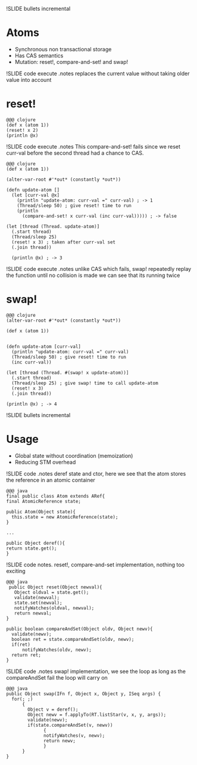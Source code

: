!SLIDE bullets incremental 
# Atoms 

* Synchronous non transactional storage
* Has CAS semantics
* Mutation: reset!, compare-and-set! and swap!

!SLIDE code execute
.notes replaces the current value without taking older value into account
# reset!

    @@@ clojure
    (def x (atom 1))
    (reset! x 2)
    (println @x)

!SLIDE code execute
.notes This compare-and-set! fails since we reset curr-val before the second thread had a chance to CAS.

    @@@ clojure
    (def x (atom 1))

    (alter-var-root #'*out* (constantly *out*))

    (defn update-atom []
      (let [curr-val @x]
        (println "update-atom: curr-val =" curr-val) ; -> 1
        (Thread/sleep 50) ; give reset! time to run
        (println
          (compare-and-set! x curr-val (inc curr-val))))) ; -> false

    (let [thread (Thread. update-atom)]
      (.start thread)
      (Thread/sleep 25) 
      (reset! x 3) ; taken after curr-val set
      (.join thread)) 

      (println @x) ; -> 3

!SLIDE code execute
.notes unlike CAS which fails, swap! repeatedly replay the function until no collision is made we can see that its running twice
# swap! 

    @@@ clojure
    (alter-var-root #'*out* (constantly *out*))

    (def x (atom 1))


    (defn update-atom [curr-val]
      (println "update-atom: curr-val =" curr-val)
      (Thread/sleep 50) ; give reset! time to run
      (inc curr-val))

    (let [thread (Thread. #(swap! x update-atom))]
      (.start thread)
      (Thread/sleep 25) ; give swap! time to call update-atom
      (reset! x 3)
      (.join thread)) 

    (println @x) ; -> 4

!SLIDE bullets incremental 
# Usage

* Global state without coordination (memoization)
* Reducing STM overhead

!SLIDE code 
.notes deref state and ctor, here we see that the atom stores the reference in an atomic container

    @@@ java
    final public class Atom extends ARef{
    final AtomicReference state;

    public Atom(Object state){
      this.state = new AtomicReference(state);
    }

    ...

    public Object deref(){
	return state.get();
    } 
  
    
!SLIDE code 
notes. reset!, compare-and-set implementation, nothing too exciting 

    @@@ java
     public Object reset(Object newval){
       Object oldval = state.get();
       validate(newval);
       state.set(newval);
       notifyWatches(oldval, newval);
       return newval;
    }  
    
    public boolean compareAndSet(Object oldv, Object newv){
      validate(newv);
      boolean ret = state.compareAndSet(oldv, newv);
      if(ret)
          notifyWatches(oldv, newv);
      return ret;
    } 

!SLIDE code 
.notes swap! implementation, we see the loop as long as the compareAndSet fail the loop will carry on

    @@@ java
    public Object swap(IFn f, Object x, Object y, ISeq args) {
      for(; ;)
          {
            Object v = deref();
            Object newv = f.applyTo(RT.listStar(v, x, y, args));
            validate(newv);
            if(state.compareAndSet(v, newv))
                  {
                  notifyWatches(v, newv);
                  return newv;
                  }
          }
    }  
